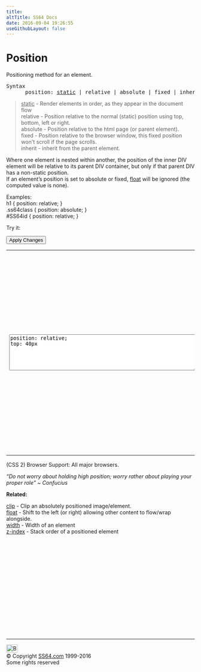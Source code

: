 ```yaml
---
title:
altTitle: SS64 Docs
date: 2016-09-04 19:26:55
useGithubLayout: false
---
```

<!-- #BeginLibraryItem "/Library/head_css.lbi" --><!-- #EndLibraryItem --><h1>Position</h1>
<p>Positioning method  for an element.</p>
<pre>Syntax
      <span class="code">position</span>: <span class="code"><u>static</u> | relative | absolute | fixed</span> | inherit ;</pre>
<blockquote>
<p><u class="code">static</u> - Render elements in order, as they appear in the document flow<br>
<span class="code">relative</span> - Position relative to the normal (static) position using top, bottom, left or right.<br>
<span class="code">absolute</span> - Position relative to the html page (or parent element).<br>
<span class="code">fixed</span> - Position relative to the browser window, this fixed position won't scroll if the page scrolls.<br>
<span class="code">inherit</span> - inherit from the parent element.</p>
</blockquote>
<p> Where one element is nested within another,   the position of the inner DIV element will be relative to its parent DIV container, but only if that parent DIV has  a non-<span class="code">static</span> position.<br>
If an element’s position  is set to absolute or fixed, <a href="float.html">float</a> will be ignored (the computed value is none).</p>
<p>Examples:<br>
  <span class="code">h1 { position: relative; }<br>
    .ss64class { position: absolute; }</span><br>
    <span class="code">#SS64id { position: relative; }</span>    <br>
</p>
<p>Try it:</p><input type="button" onclick="ApplyStyle()" value="Apply Changes">
<table>
  <tbody><tr>
    <td><textarea name="tryit" id="trycode" cols="60" rows="6" onfocus="this.style.background='#fff';" onblur="this.style.background='#eee';" tabindex="1">position: relative;
top: 40px
</textarea></td>
    <td><div id="tryresult">Elements that are positioned relatively are still considered to be in the normal flow of elements in the document. In contrast, an element that is positioned absolutely is taken out of the flow and thus takes up no space when placing other elements. </div></td>
  </tr>
</tbody></table>
<p>(CSS 2) Browser Support:  All major browsers.</p>
<p class="quote"><i>“Do not worry about holding high position; worry rather about playing your proper role”   ~ Confucius</i></p><p><b>Related:</b></p>
<p><a href="clip.html">clip</a> - Clip an absolutely positioned image/element.<br>
<a href="float.html">float</a> - Shift to the left (or right) allowing other content to flow/wrap alongside.<br>
<a href="width.html">width</a> - Width of an element<br>
<a href="z-index.html">z-index</a> - Stack order of a positioned element</p><!-- #BeginLibraryItem "/Library/foot_css.lbi" --><p>
<!-- CSS -->
<ins class="adsbygoogle" style="display:inline-block;width:300px;height:250px" data-ad-client="ca-pub-6140977852749469" data-ad-slot="2739097502"></ins>
<script>
(adsbygoogle = window.adsbygoogle || []).push({});
</script></p>
<hr>
<div id="bl" class="footer"><a href="position.html#"><img src="../images/top.png" width="30" height="22" alt="Back to the Top"></a></div>
<div id="br" class="footer, tagline">© Copyright <a href="../index.html">SS64.com</a> 1999-2016<br>
Some rights reserved</div><!-- #EndLibraryItem -->
